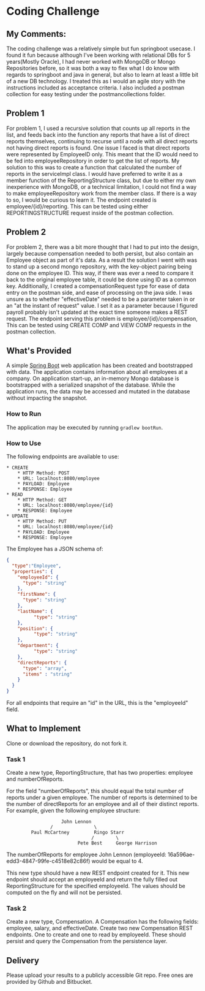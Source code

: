 # Coding Challenge

## My Comments:
The coding challenge was a relatively simple but fun springboot usecase. I found it fun because although I've been working with relational DBs for 5 years(Mostly Oracle), I had never worked with MongoDB or Mongo Repositories before, so it was both a way to flex what I do know with regards to 
springboot and java in general, but also to learn at least a little bit of a new DB technology. I treated this as I would an agile story with the instructions included as acceptance criteria. I also included a postman collection for easy testing under the postmancollections folder.

## Problem 1
For problem 1, I used a recursive solution that counts up all reports in the list, and feeds back into the function any reports that have a list of direct reports themselves, continuing to recurse until a node with all direct reports not having direct reports is found. 
One issue I faced is that direct reports were represented by EmployeeID only. This meant that the ID would need to be fed into employeeRepository in order to get the list of reports. My solution to this was to create a function that calculated the number of reports in the serviceImpl class. 
I would have preferred to write it as a member function of the ReportingStructure class, but due to  either my own inexperience with MongoDB, or a technical limitation, I could not find a way to make employeeRepository work from the member class. 
If there is a way to so, I would be curious to learn it. The endpoint created is employee/{id}/reporting. This can be tested using either REPORTINGSTRUCTURE request inside of the postman collection.

## Problem 2
For problem 2, there was a bit more thought that I had to put into the design, largely because compensation needed to both persist, but also contain an Employee object as part of it's data. As a result the solution I went with was to stand up a second mongo repository, with the key-object pairing
being done on the employee ID. This way, if there was ever a need to compare it back to the original employee table, it could be done using ID as a common key. Additionally, I created a compensationRequest type for ease of data entry on the postman side, and ease of processing on the java side. 
I was unsure as to whether "effectiveDate" needed to be a parameter taken in or an "at the instant of request" value. I set it as a parameter because I figured payroll probably isn't updated at the exact time someone makes a REST request. 
The endpoint serving this problem is employee/{id}/compensation, This can be tested using CREATE COMP and VIEW COMP requests in the postman collection.




## What's Provided
A simple [Spring Boot](https://projects.spring.io/spring-boot/) web application has been created and bootstrapped 
with data. The application contains information about all employees at a company. On application start-up, an in-memory 
Mongo database is bootstrapped with a serialized snapshot of the database. While the application runs, the data may be
accessed and mutated in the database without impacting the snapshot.

### How to Run
The application may be executed by running `gradlew bootRun`.

### How to Use
The following endpoints are available to use:
```
* CREATE
    * HTTP Method: POST 
    * URL: localhost:8080/employee
    * PAYLOAD: Employee
    * RESPONSE: Employee
* READ
    * HTTP Method: GET 
    * URL: localhost:8080/employee/{id}
    * RESPONSE: Employee
* UPDATE
    * HTTP Method: PUT 
    * URL: localhost:8080/employee/{id}
    * PAYLOAD: Employee
    * RESPONSE: Employee
```
The Employee has a JSON schema of:
```json
{
  "type":"Employee",
  "properties": {
    "employeeId": {
      "type": "string"
    },
    "firstName": {
      "type": "string"
    },
    "lastName": {
          "type": "string"
    },
    "position": {
          "type": "string"
    },
    "department": {
          "type": "string"
    },
    "directReports": {
      "type": "array",
      "items" : "string"
    }
  }
}
```
For all endpoints that require an "id" in the URL, this is the "employeeId" field.

## What to Implement
Clone or download the repository, do not fork it.

### Task 1
Create a new type, ReportingStructure, that has two properties: employee and numberOfReports.

For the field "numberOfReports", this should equal the total number of reports under a given employee. The number of 
reports is determined to be the number of directReports for an employee and all of their distinct reports. For example, 
given the following employee structure:
```
                    John Lennon
                /               \
         Paul McCartney         Ringo Starr
                               /        \
                          Pete Best     George Harrison
```
The numberOfReports for employee John Lennon (employeeId: 16a596ae-edd3-4847-99fe-c4518e82c86f) would be equal to 4. 

This new type should have a new REST endpoint created for it. This new endpoint should accept an employeeId and return 
the fully filled out ReportingStructure for the specified employeeId. The values should be computed on the fly and will 
not be persisted.

### Task 2
Create a new type, Compensation. A Compensation has the following fields: employee, salary, and effectiveDate. Create 
two new Compensation REST endpoints. One to create and one to read by employeeId. These should persist and query the 
Compensation from the persistence layer.

## Delivery
Please upload your results to a publicly accessible Git repo. Free ones are provided by Github and Bitbucket.
